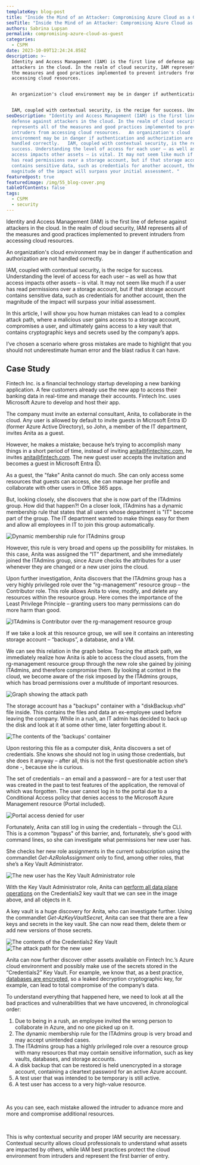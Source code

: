 ```yaml
---
templateKey: blog-post
title: "Inside the Mind of an Attacker: Compromising Azure Cloud as a Guest"
seoTitle: "Inside the Mind of an Attacker: Compromising Azure Cloud as a Guest"
authors: Sabrina Lupșan
permalink: compromising-azure-cloud-as-guest
categories:
  - CSPM
date: 2023-10-09T12:24:24.858Z
description: >-
  Identity and Access Management (IAM) is the first line of defense against
  attackers in the cloud. In the realm of cloud security, IAM represents all of
  the measures and good practices implemented to prevent intruders from
  accessing cloud resources. 


  An organization's cloud environment may be in danger if authentication and authorization are not handled correctly. 


  IAM, coupled with contextual security, is the recipe for success. Understanding the level of access for each user – as well as how that access impacts other assets – is vital. It may not seem like much if a user has read permissions over a storage account, but if that storage account contains sensitive data, such as credentials for another account, then the magnitude of the impact will surpass your initial assessment. 
seoDescription: "Identity and Access Management (IAM) is the first line of
  defense against attackers in the cloud. In the realm of cloud security, IAM
  represents all of the measures and good practices implemented to prevent
  intruders from accessing cloud resources.   An organization's cloud
  environment may be in danger if authentication and authorization are not
  handled correctly.   IAM, coupled with contextual security, is the recipe for
  success. Understanding the level of access for each user – as well as how that
  access impacts other assets – is vital. It may not seem like much if a user
  has read permissions over a storage account, but if that storage account
  contains sensitive data, such as credentials for another account, then the
  magnitude of the impact will surpass your initial assessment. "
featuredpost: true
featuredimage: /img/55_blog-cover.png
tableOfContents: false
tags:
  - CSPM
  - security
---
```

Identity and Access Management (IAM) is the first line of defense against attackers in the cloud. In the realm of cloud security, IAM represents all of the measures and good practices implemented to prevent intruders from accessing cloud resources. 

An organization's cloud environment may be in danger if authentication and authorization are not handled correctly. 

IAM, coupled with contextual security, is the recipe for success. Understanding the level of access for each user – as well as how that access impacts other assets – is vital. It may not seem like much if a user has read permissions over a storage account, but if that storage account contains sensitive data, such as credentials for another account, then the magnitude of the impact will surpass your initial assessment. 

In this article, I will show you how human mistakes can lead to a complex attack path, where a malicious user gains access to a storage account, compromises a user, and ultimately gains access to a key vault that contains cryptographic keys and secrets used by the company’s apps. 

I’ve chosen a scenario where gross mistakes are made to highlight that you should not underestimate human error and the blast radius it can have.  

## Case Study

Fintech Inc. is a financial technology startup developing a new banking application. A few customers already use the new app to access their banking data in real-time and manage their accounts. Fintech Inc. uses Microsoft Azure to develop and host their app. 

The company must invite an external consultant, Anita, to collaborate in the cloud. Any user is allowed by default to invite guests in Microsoft Entra ID (former Azure Active Directory), so John, a member of the IT department, invites Anita as a guest. 

However, he makes a mistake; because he’s trying to accomplish many things in a short period of time, instead of inviting anita@fintechinc.com, he invites anita@fintech.com. The new guest user accepts the invitation and becomes a guest in Microsoft Entra ID. 

As a guest, the "fake" Anita cannot do much. She can only access some resources that guests can access, she can manage her profile and collaborate with other users in Office 365 apps.  

But, looking closely, she discovers that she is now part of the ITAdmins group. How did that happen?! On a closer look, ITAdmins has a dynamic membership rule that states that all users whose department is "IT" become part of the group. The IT department wanted to make things easy for them and allow all employees in IT to join this group automatically. 

<img src="/img/55_blog-dynamic-membership-rule.png" alt="Dynamic membership rule for ITAdmins group" title="Dynamic membership rule for ITAdmins group" class=" blog-image-shadow " style="width:auto;height:auto;"/>

However, this rule is very broad and opens up the possibility for mistakes. In this case, Anita was assigned the “IT” department, and she immediately joined the ITAdmins group, since Azure checks the attributes for a user whenever they are changed or a new user joins the cloud.  

Upon further investigation, Anita discovers that the ITAdmins group has a very highly privileged role over the “rg-management" resource group – the Contributor role. This role allows Anita to view, modify, and delete any resources within the resource group. Here comes the importance of the Least Privilege Principle – granting users too many permissions can do more harm than good. 

<img src="/img/55_blog-it-admins-contributor-rg-management.png" alt="ITAdmins is Contributor over the rg-management resource group" title="ITAdmins is Contributor over the rg-management resource group" class=" blog-image-shadow " style="width:auto;height:auto;"/>

If we take a look at this resource group, we will see it contains an interesting storage account – “backups”, a database, and a VM. 

We can see this relation in the graph below. Tracing the attack path, we immediately realize how Anita is able to access the cloud assets, from the rg-management resource group through the new role she gained by joining ITAdmins, and therefore compromise them. By looking at context in the cloud, we become aware of the risk imposed by the ITAdmins groups, which has broad permissions over a multitude of important resources. 

<img src="/img/55_blog-first-graph.png" alt="Graph showing the attack path" title="Graph showing the attack path" class=" blog-image-shadow " style="width:auto;height:auto;"/>

The storage account has a "backups" container with a "diskBackup.vhd" file inside. This contains the files and data an ex-employee used before leaving the company. While in a rush, an IT admin has decided to back up the disk and look at it at some other time, later forgetting about it. 

<img src="/img/55_blog-backups-container.png" alt="The contents of the 'backups' container" title="The contents of the 'backups' container" class=" blog-image-shadow " style="width:auto;height:auto;"/>

Upon restoring this file as a computer disk, Anita discovers a set of credentials. She knows she should not log in using those credentials, but she does it anyway – after all, this is not the first questionable action she’s done -, because she is curious.  

The set of credentials – an email and a password – are for a test user that was created in the past to test features of the application, the removal of which was forgotten. The user cannot log in to the portal due to a Conditional Access policy that denies access to the Microsoft Azure Management resource (Portal included).  

<img src="/img/55_blog-access-to-portal-denied.png" alt="Portal access denied for user" title="Portal access denied for user" class=" blog-image-shadow " style="width:auto;height:auto;"/>

Fortunately, Anita can still log in using the credentials – through the CLI. This is a common "bypass" of this barrier, and, fortunately, she's good with command lines, so she can investigate what permissions her new user has. 

She checks her new role assignments in the current subscription using the commandlet *Get-AzRoleAssignment* only to find, among other roles, that she’s a Key Vault Administrator. 

<img src="/img/55_blog-key-vault-administrator-role.png" alt="The new user has the Key Vault Administrator role" title="The new user has the Key Vault Administrator role" class=" blog-image-shadow " style="width:auto;height:auto;"/>

With the Key Vault Administrator role, Anita can [perform all data plane operations](https://learn.microsoft.com/en-us/azure/key-vault/general/rbac-guide?tabs=azure-cli) on the Credentials2 key vault that we can see in the image above, and all objects in it. 

A key vault is a huge discovery for Anita, who can investigate further. Using the commandlet *Get-AzKeyVaultSecret*, Anita can see that there are a few keys and secrets in the key vault. She can now read them, delete them or add new versions of those secrets. 

<img src="/img/55_blog-contents-of-the-key-vault.png" alt="The contents of the Credentials2 Key Vault" title="The contents of the Credentials2 Key Vault" class=" blog-image-shadow " style="width:auto;height:auto;"/>

<img src="/img/55_blog-second-graph.png" alt="The attack path for the new user" title="The attack path for the new user" class=" blog-image-shadow " style="width:auto;height:auto;"/>

Anita can now further discover other assets available on Fintech Inc.’s Azure cloud environment and possibly make use of the secrets stored in the “Credentials2” Key Vault. For example, we know that, as a best practice, [databases are encrypted](https://cyscale.com/blog/best-practices-for-securing-databases/), so a leaked decryption cryptographic key, for example, can lead to total compromise of the company’s data. 



To understand everything that happened here, we need to look at all the bad practices and vulnerabilities that we have uncovered, in chronological order: 

1. Due to being in a rush, an employee invited the wrong person to collaborate in Azure, and no one picked up on it. 
2. The dynamic membership rule for the ITAdmins group is very broad and may accept unintended cases. 
3. The ITAdmins group has a highly privileged role over a resource group with many resources that may contain sensitive information, such as key vaults, databases, and storage accounts. 
4. A disk backup that can be restored is held unencrypted in a storage account, containing a cleartext password for an active Azure account. 
5. A test user that was intended to be temporary is still active. 
6. A test user has access to a very high-value resource. 

  

As you can see, each mistake allowed the intruder to advance more and more and compromise additional resources. 

  

This is why contextual security and proper IAM security are necessary. Contextual security allows cloud professionals to understand what assets are impacted by others, while IAM best practices protect the cloud environment from intruders and represent the first barrier of entry.
